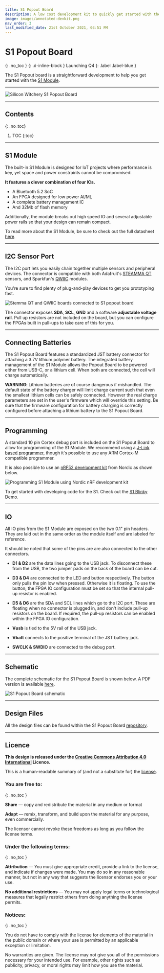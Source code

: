 ```yaml
---
title: S1 Popout Board
description: A low cost development kit to quickly get started with the S1 Module.
image: images/annotated-devkit.png
nav_order: 3
last_modified_date: 21st October 2021, 03:51 PM
---
```


# S1 Popout Board
{: .no_toc }
{: .d-inline-block }
Launching Q4
{: .label .label-blue }

The S1 Popout board is a straightforward development to help you get started with the [S1 Module](https://www.siliconwitchery.com/module).

---

![Silicon Witchery S1 Popout Board](/images/annotated-devkit.png)

---

## Contents
{: .no_toc}

1. TOC
{:toc}

---

## S1 Module

The built-in S1 Module is designed for IoT projects where performance is key, yet space and power constraints cannot be compromised.

**It features a clever combination of four ICs.**

- A Bluetooth 5.2 SoC
- An FPGA designed for low power AI/ML
- A complete battery management IC
- And 32Mb of flash memory

Additionally, the module breaks out high speed IO and several adjustable power rails so that your design can remain compact.

To read more about the S1 Module, be sure to check out the full datasheet [here](/s1-module/s1-module).

---

## I2C Sensor Port

The I2C port lets you easily chain together multiple sensors and peripheral devices. The connector is compatible with both Adafruit's [STEAMMA QT](https://learn.adafruit.com/introducing-adafruit-stemma-qt) sensors, and Sparkfun's [QWIIC](https://www.sparkfun.com/qwiic) modules.

You're sure to find plenty of plug-and-play devices to get you prototyping fast.

![Stemma QT and QWIIC boards connected to S1 popout board](/s1-popout-board/images/sensors.png)

The connector exposes **SDA**, **SCL**, **GND** and a software **adjustable voltage rail**. Pull up resistors are not included on the board, but you can configure the FPGAs built in pull-ups to take care of this for you.

---

## Connecting Batteries

The S1 Popout Board features a standardized JST battery connector for attaching a 3.7V lithium polymer battery. The integrated battery management of the S1 Module allows the Popout Board to be powered either from USB-C, or a lithium cell. When both are connected, the cell will charge automatically.

**WARNING**: Lithium batteries are of course dangerous if mishandled. The default state of the battery charger will limit charge current such that even the smallest lithium cells can be safely connected. However the real charge parameters are set in the user's firmware which will override this setting. Be sure that the firmware configuration for battery charging is correctly configured before attaching a lithium battery to the S1 Popout Board.

---

## Programming

A standard 10 pin Cortex debug port is included on the S1 Popout Board to allow for programming of the S1 Module. We recommend using a [J-Link based programmer](https://www.segger.com/products/debug-probes/j-link/), though it's possible to use any ARM Cortex-M compatible programmer.

It is also possible to use an [nRF52 development kit](https://www.nordicsemi.com/Products/Development-hardware/nrf52-dk) from Nordic as shown below.

![Programming S1 Module using Nordic nRF development kit](/s1-popout-board/images/s1-nrfdk-wiring.jpg)

To get started with developing code for the S1. Check out the [S1 Blinky Demo](https://github.com/siliconwitchery/s1-blinky-demo).

---

## IO

All IO pins from the S1 Module are exposed on the two 0.1" pin headers. They are laid out in the same order as the module itself and are labeled for reference.

It should be noted that some of the pins are are also connected to the other connectors.

- **D1 & D2** are the data lines going to the USB jack. To disconnect these from the USB, the two jumper pads on the back of the board can be cut.

- **D3 & D4** are connected to the LED and button respectively. The button only pulls the pin low when pressed. Otherwise it is floating. To use the button, the FPGA IO configuration must be set so that the internal pull-up resistor is enabled.

- **D5 & D6** are the SDA and SCL lines which go to the I2C port. These are floating when no connector is plugged in, and don't include pull-up resistors on the board. If required, the pull-up resistors can be enabled within the FPGA IO configuration.

- **Vusb** is tied to the 5V rail of the USB jack.

- **Vbatt** connects to the positive terminal of the JST battery jack.

- **SWCLK & SWDIO** are connected to the debug port.

---

## Schematic

The complete schematic for the S1 Popout Board is shown below. A PDF version is available [here](https://github.com/siliconwitchery/s1-popout-board/blob/7a46fc654ae1eee8f0c21d76276b85467e54937a/schematic.pdf).

![S1 Popout Board schematic](/s1-popout-board/images/s1-popout-board-schematic.png)

---

## Design Files

All the design files can be found within the S1 Popout Board [repository](https://github.com/siliconwitchery/s1-popout-board).

---

## Licence

**This design is released under the [Creative Commons Attribution 4.0 International](https://creativecommons.org/licenses/by/4.0/) Licence.**

This is a human-readable summary of (and not a substitute for) the [license](https://creativecommons.org/licenses/by/4.0/legalcode).

### You are free to:
{: .no_toc }

**Share** — copy and redistribute the material in any medium or format

**Adapt** — remix, transform, and build upon the material
for any purpose, even commercially.

The licensor cannot revoke these freedoms as long as you follow the license terms.

### Under the following terms:
{: .no_toc }

**Attribution** — You must give appropriate credit, provide a link to the license, and indicate if changes were made. You may do so in any reasonable manner, but not in any way that suggests the licensor endorses you or your use.

**No additional restrictions** — You may not apply legal terms or technological measures that legally restrict others from doing anything the license permits.

### Notices:
{: .no_toc }

You do not have to comply with the license for elements of the material in the public domain or where your use is permitted by an applicable exception or limitation.

No warranties are given. The license may not give you all of the permissions necessary for your intended use. For example, other rights such as publicity, privacy, or moral rights may limit how you use the material.